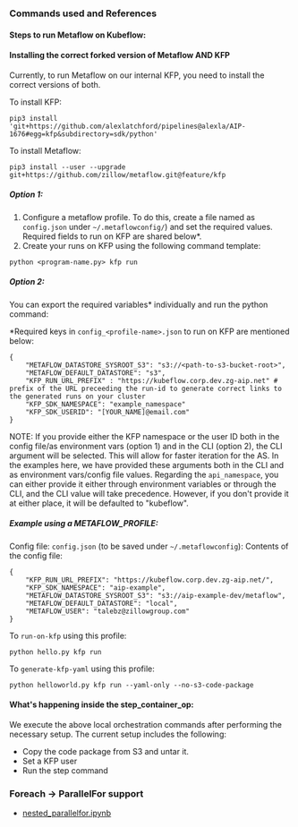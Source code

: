 ### Commands used and References

#### Steps to run Metaflow on Kubeflow: 

#### Installing the correct forked version of Metaflow AND KFP
Currently, to run Metaflow on our internal KFP, you need to install the correct versions of both.

To install KFP:
```
pip3 install 'git+https://github.com/alexlatchford/pipelines@alexla/AIP-1676#egg=kfp&subdirectory=sdk/python'
```

To install Metaflow: 
```
pip3 install --user --upgrade git+https://github.com/zillow/metaflow.git@feature/kfp
```

##### Option 1:
1. Configure a metaflow profile. To do this, create a file named as `config.json` under 
`~/.metaflowconfig/`) and set the required values. Required fields to run on KFP are shared below*.
2. Create your runs on KFP using the following command template: 
```
python <program-name.py> kfp run
```

##### Option 2:
You can export the required variables* individually and run the python command:

*Required keys in `config_<profile-name>.json` to run on KFP are mentioned below:

```
{
    "METAFLOW_DATASTORE_SYSROOT_S3": "s3://<path-to-s3-bucket-root>",
    "METAFLOW_DEFAULT_DATASTORE": "s3",
    "KFP_RUN_URL_PREFIX" : "https://kubeflow.corp.dev.zg-aip.net" # prefix of the URL preceeding the run-id to generate correct links to the generated runs on your cluster
    "KFP_SDK_NAMESPACE": "example_namespace"
    "KFP_SDK_USERID": "[YOUR_NAME]@email.com"
}
```

NOTE: If you provide either the KFP namespace or the user ID both in the config file/as environment vars (option 1) and in the CLI (option 2), 
the CLI argument will be selected. This will allow for faster iteration for the AS. In the examples here, we have provided these arguments both 
in the CLI and as environment vars/config file values. Regarding the `api_namespace`, you can either provide it either through environment variables 
or through the CLI, and the CLI value will take precedence. However, if you don't provide it at either place, it will be defaulted to "kubeflow".


##### Example using a METAFLOW_PROFILE:

Config file: `config.json` (to be saved under `~/.metaflowconfig`):
Contents of the config file:
```
{
    "KFP_RUN_URL_PREFIX": "https://kubeflow.corp.dev.zg-aip.net/",
    "KFP_SDK_NAMESPACE": "aip-example",
    "METAFLOW_DATASTORE_SYSROOT_S3": "s3://aip-example-dev/metaflow",
    "METAFLOW_DEFAULT_DATASTORE": "local",
    "METAFLOW_USER": "talebz@zillowgroup.com"
}
```

To `run-on-kfp` using this profile:
```
python hello.py kfp run
```

To `generate-kfp-yaml` using this profile:
```
python helloworld.py kfp run --yaml-only --no-s3-code-package
```


#### What's happening inside the step_container_op:

We execute the above local orchestration commands after performing the necessary setup. The current setup includes the following:

- Copy the code package from S3 and untar it.
- Set a KFP user
- Run the step command

### Foreach -> ParallelFor support
* [nested_parallelfor.ipynb](nested_parallelfor.ipynb)
